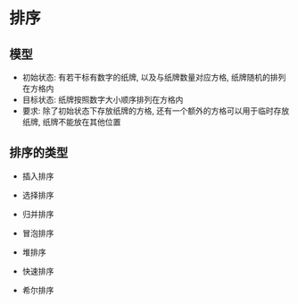 # 排序

## 模型

* 初始状态: 有若干标有数字的纸牌, 以及与纸牌数量对应方格, 纸牌随机的排列在方格内
* 目标状态: 纸牌按照数字大小顺序排列在方格内
* 要求: 除了初始状态下存放纸牌的方格, 还有一个额外的方格可以用于临时存放纸牌, 纸牌不能放在其他位置

## 排序的类型

* 插入排序

* 选择排序

* 归并排序

* 冒泡排序

* 堆排序

* 快速排序

* 希尔排序
